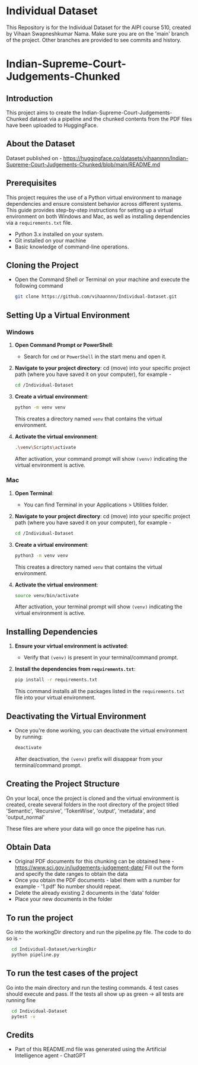 # Individual Dataset
This Repository is for the Individual Dataset for the AIPI course 510, created by Vihaan Swapneshkumar Nama.
Make sure you are on the 'main' branch of the project. Other branches are provided to see commits and history.


# Indian-Supreme-Court-Judgements-Chunked

## Introduction
This project aims to create the Indian-Supreme-Court-Judgements-Chunked dataset via a pipeline and the chunked contents from the PDF files have been uploaded to HuggingFace.

## About the Dataset
Dataset published on - https://huggingface.co/datasets/vihaannnn/Indian-Supreme-Court-Judgements-Chunked/blob/main/README.md


## Prerequisites
This project requires the use of a Python virtual environment to manage dependencies and ensure consistent behavior across different systems. This guide provides step-by-step instructions for setting up a virtual environment on both Windows and Mac, as well as installing dependencies via a `requirements.txt` file.
- Python 3.x installed on your system.
- Git installed on your machine
- Basic knowledge of command-line operations.

## Cloning the Project
- Open the Command Shell or Terminal on your machine and execute the following command
   ```sh
   git clone https://github.com/vihaannnn/Individual-Dataset.git
   ```


## Setting Up a Virtual Environment

### Windows

1. **Open Command Prompt or PowerShell**:
   - Search for `cmd` or `PowerShell` in the start menu and open it.

2. **Navigate to your project directory**:
   cd (move) into your specific project path (where you have saved it on your computer), for example - 
   ```sh
   cd /Individual-Dataset
   ```

3. **Create a virtual environment**:
   ```sh
   python -m venv venv
   ```
   This creates a directory named `venv` that contains the virtual environment.

4. **Activate the virtual environment**:
   ```sh
   .\venv\Scripts\activate
   ```
   After activation, your command prompt will show `(venv)` indicating the virtual environment is active.

### Mac

1. **Open Terminal**:
   - You can find Terminal in your Applications > Utilities folder.

2. **Navigate to your project directory**:
   cd (move) into your specific project path (where you have saved it on your computer), for example - 
   ```sh
   cd /Individual-Dataset
   ```

3. **Create a virtual environment**:
   ```sh
   python3 -m venv venv
   ```
   This creates a directory named `venv` that contains the virtual environment.

4. **Activate the virtual environment**:
   ```sh
   source venv/bin/activate
   ```
   After activation, your terminal prompt will show `(venv)` indicating the virtual environment is active.

## Installing Dependencies

1. **Ensure your virtual environment is activated**:
   - Verify that `(venv)` is present in your terminal/command prompt.

2. **Install the dependencies from `requirements.txt`**:
   ```sh
   pip install -r requirements.txt
   ```
   This command installs all the packages listed in the `requirements.txt` file into your virtual environment.

## Deactivating the Virtual Environment

- Once you're done working, you can deactivate the virtual environment by running:
  ```sh
  deactivate
  ```
  After deactivation, the `(venv)` prefix will disappear from your terminal/command prompt.

## Creating the Project Structure
On your local, once the project is cloned and the virtual environment is created, create several folders in the root directory of the project titled 'Semantic', 'Recursive', 'TokenWise', 'output', 'metadata', and 'output_normal'

These files are where your data will go once the pipeline has run.

## Obtain Data
 - Original PDF documents for this chunking can be obtained here - https://www.sci.gov.in/judgements-judgement-date/
Fill out the form and specify the date ranges to obtain the data
 - Once you obtain the PDF documents - label them with a number for example - '1.pdf' No number should repeat.
 - Delete the already existing 2 documents in the 'data' folder
 - Place your new documents in the folder

## To run the project
Go into the workingDir directory and run the pipeline.py file.
The code to do so is - 
```sh
  cd Individual-Dataset/workingDir
  python pipeline.py
```

## To run the test cases of the project
Go into the main directory and run the testing commands.
4 test cases should execute and pass.
If the tests all show up as green -> all tests are running fine
```sh
  cd Individual-Dataset
  pytest -v
```

## Credits
- Part of this README.md file was generated using the Artificial Intelligence agent - ChatGPT
